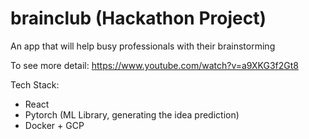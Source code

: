 # brainclub (Hackathon Project)

An app that will help busy professionals with their brainstorming 

To see more detail: https://www.youtube.com/watch?v=a9XKG3f2Gt8

Tech Stack: 
- React 
- Pytorch (ML Library, generating the idea prediction)
- Docker + GCP 
